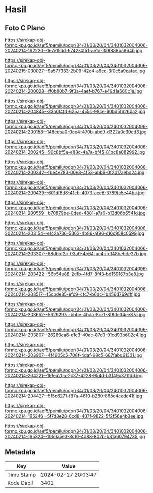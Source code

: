 # Hasil

## Foto C Plano

https://sirekap-obj-formc.kpu.go.id/aef5/pemilu/pdpr/34/01/03/20/04/3401032004006-20240214-192220--1e7e15dd-9742-4f51-ae1d-359888ba964b.jpg

https://sirekap-obj-formc.kpu.go.id/aef5/pemilu/pdpr/34/01/03/20/04/3401032004006-20240215-030027--9a577333-2b09-42e4-a8ec-3f0c5a9cafac.jpg

https://sirekap-obj-formc.kpu.go.id/aef5/pemilu/pdpr/34/01/03/20/04/3401032004006-20240214-200028--ff0b80b7-9f3a-4aef-b767-e49d1a660c1a.jpg

https://sirekap-obj-formc.kpu.go.id/aef5/pemilu/pdpr/34/01/03/20/04/3401032004006-20240214-204845--33a0f4fd-625a-455c-98ce-90bd5f626da2.jpg

https://sirekap-obj-formc.kpu.go.id/aef5/pemilu/pdpr/34/01/03/20/04/3401032004006-20240214-200158--148eeba0-0cc4-470b-abe9-d322a0c30ed3.jpg

https://sirekap-obj-formc.kpu.go.id/aef5/pemilu/pdpr/34/01/03/20/04/3401032004006-20240214-200245--90c8bf5e-e88c-4a7a-bf45-81bc8a082992.jpg

https://sirekap-obj-formc.kpu.go.id/aef5/pemilu/pdpr/34/01/03/20/04/3401032004006-20240214-200342--fbe4e783-00e3-4f53-abb6-0f2417aebd24.jpg

https://sirekap-obj-formc.kpu.go.id/aef5/pemilu/pdpr/34/01/03/20/04/3401032004006-20240214-200439--601df8d8-41cb-4073-ace6-3789fc5e44bc.jpg

https://sirekap-obj-formc.kpu.go.id/aef5/pemilu/pdpr/34/01/03/20/04/3401032004006-20240214-200559--b70879be-0ded-4881-a7a9-b13d06b6541d.jpg

https://sirekap-obj-formc.kpu.go.id/aef5/pemilu/pdpr/34/01/03/20/04/3401032004006-20240214-203154--ef42a736-5363-4b86-af96-c16c958c0599.jpg

https://sirekap-obj-formc.kpu.go.id/aef5/pemilu/pdpr/34/01/03/20/04/3401032004006-20240214-203307--68dbbf2c-03a9-4b64-ac4c-c148bebde37b.jpg

https://sirekap-obj-formc.kpu.go.id/aef5/pemilu/pdpr/34/01/03/20/04/3401032004006-20240214-203422--56b54e88-2dfb-4fd7-8f43-bd159167b3e8.jpg

https://sirekap-obj-formc.kpu.go.id/aef5/pemilu/pdpr/34/01/03/20/04/3401032004006-20240214-203517--f5cbde85-efc9-4fc7-b6dc-1b456d769dff.jpg

https://sirekap-obj-formc.kpu.go.id/aef5/pemilu/pdpr/34/01/03/20/04/3401032004006-20240214-203652--5629297a-bbbe-4bda-8c71-8f8de34ee87a.jpg

https://sirekap-obj-formc.kpu.go.id/aef5/pemilu/pdpr/34/01/03/20/04/3401032004006-20240214-203807--26260ca6-e1e3-40ec-87d3-91cd93b602c4.jpg

https://sirekap-obj-formc.kpu.go.id/aef5/pemilu/pdpr/34/01/03/20/04/3401032004006-20240214-203907--4f4905c5-708f-4daf-98c5-687fabd61331.jpg

https://sirekap-obj-formc.kpu.go.id/aef5/pemilu/pdpr/34/01/03/20/04/3401032004006-20240214-204221--19fea20a-2c37-4228-954d-b3149c371fd6.jpg

https://sirekap-obj-formc.kpu.go.id/aef5/pemilu/pdpr/34/01/03/20/04/3401032004006-20240214-204427--5f5c6271-f87a-4610-b280-865c4cedc41f.jpg

https://sirekap-obj-formc.kpu.go.id/aef5/pemilu/pdpr/34/01/03/20/04/3401032004006-20240214-195246--5f7d8e28-6cd8-407f-9822-5f2f56e4b3ee.jpg

https://sirekap-obj-formc.kpu.go.id/aef5/pemilu/pdpr/34/01/03/20/04/3401032004006-20240214-195324--1056a5e3-8c10-4d88-802b-b81a60794735.jpg


## Metadata

| Key        | Value               |
| ---------- | ------------------- |
| Time Stamp | 2024-02-27 20:03:47 |
| Kode Dapil | 3401                |



